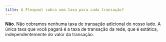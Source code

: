 ```yaml
---
title: A Flexpool cobra uma taxa para cada transação?
---
```


**Não**. Não cobramos nenhuma taxa de transação adicional do nosso lado. A única taxa que você pagará é a taxa de transação da rede, que é estática, independentemente do valor da transação.
